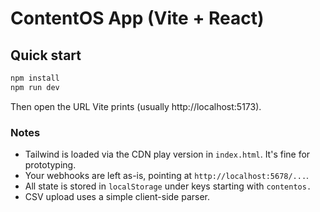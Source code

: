 # ContentOS App (Vite + React)

## Quick start
```bash
npm install
npm run dev
```

Then open the URL Vite prints (usually http://localhost:5173).

### Notes
- Tailwind is loaded via the CDN play version in `index.html`. It's fine for prototyping.
- Your webhooks are left as-is, pointing at `http://localhost:5678/...`.
- All state is stored in `localStorage` under keys starting with `contentos.`
- CSV upload uses a simple client-side parser.
```
